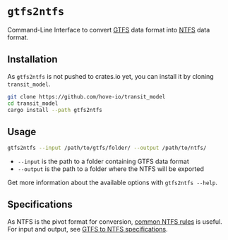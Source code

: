 # `gtfs2ntfs`

Command-Line Interface to convert [GTFS] data format into [NTFS] data
format.

[GTFS]: https://gtfs.org/reference/static
[NTFS]: https://github.com/hove-io/ntfs-specification/blob/master/ntfs_fr.md

## Installation

As `gtfs2ntfs` is not pushed to crates.io yet, you can install it by cloning `transit_model`.

```bash
git clone https://github.com/hove-io/transit_model
cd transit_model
cargo install --path gtfs2ntfs
```

## Usage

```bash
gtfs2ntfs --input /path/to/gtfs/folder/ --output /path/to/ntfs/
```

* `--input` is the path to a folder containing GTFS data format
* `--output` is the path to a folder where the NTFS will be exported

Get more information about the available options with `gtfs2ntfs --help`.

## Specifications

As NTFS is the pivot format for conversion, [common NTFS rules] is useful.\
For input and output, see [GTFS to NTFS specifications].

[common NTFS rules]: ../documentation/common_ntfs_rules.md
[GTFS to NTFS specifications]: ../documentation/gtfs_to_ntfs_specs.md
